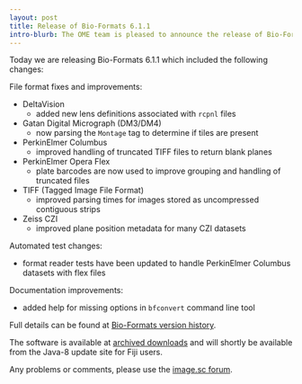 ```yaml
---
layout: post
title: Release of Bio-Formats 6.1.1
intro-blurb: The OME team is pleased to announce the release of Bio-Formats 6.1.1
---
```


Today we are releasing Bio-Formats 6.1.1 which included the following changes:

 
File format fixes and improvements:

* DeltaVision
  * added new lens definitions associated with `rcpnl` files
* Gatan Digital Micrograph (DM3/DM4)
  * now parsing the `Montage` tag to determine if tiles are present
* PerkinElmer Columbus 
  * improved handling of truncated TIFF files to return blank planes
* PerkinElmer Opera Flex
  * plate barcodes are now used to improve grouping and handling of truncated files
* TIFF (Tagged Image File Format)
  * improved parsing times for images stored as uncompressed contiguous strips
* Zeiss CZI
  * improved plane position metadata for many CZI datasets

Automated test changes:

* format reader tests have been updated to handle PerkinElmer Columbus 
  datasets with flex files

Documentation improvements:

* added help for missing options in ``bfconvert`` command line tool

Full details can be found at [Bio-Formats version history](https://docs.openmicroscopy.org/bio-formats/6.1.1/about/whats-new.html).

The software is available at [archived downloads](https://downloads.openmicroscopy.org/bio-formats/6.1.1)
and will shortly be available from the Java-8 update site for Fiji users.

Any problems or comments, please use the [image.sc forum](https://forum.image.sc/tags/bio-formats).
